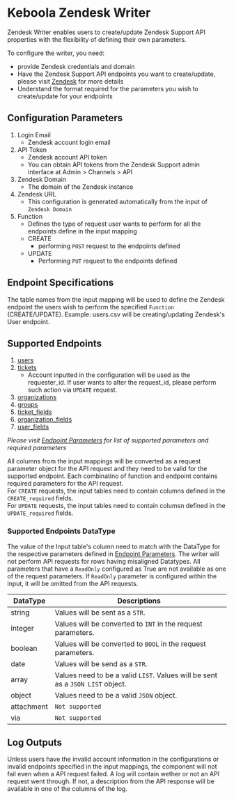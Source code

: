 # Keboola Zendesk Writer

Zendesk Writer enables users to create/update Zendesk Support API properties with the flexibility of defining their own parameters.

To configure the writer, you need:

- provide Zendesk credentials and domain
- Have the Zendesk Support API endpoints you want to create/update, please visit [Zendesk](https://developer.zendesk.com/rest_api/docs/support/introduction) for more details
- Understand the format required for the parameters you wish to create/update for your endpoints

## Configuration Parameters
1. Login Email
    - Zendesk account login email
2. API Token
    - Zendesk account API token
    - You can obtain API tokens from the Zendesk Support admin interface at Admin > Channels > API
3. Zendesk Domain
    - The domain of the Zendesk instance
4. Zendesk URL
    - This configuration is generated automatically from the input of `Zendesk Domain`
5. Function
    - Defines the type of request user wants to perform for all the endpoints define in the input mapping
    - CREATE
        - performing `POST` request to the endpoints defined
    - UPDATE
        - Performing `PUT` request to the endpoints defined

## Endpoint Specifications
The table names from the input mapping will be used to define the Zendesk endpoint the users wish to perform the specified `Function` (CREATE/UPDATE).
Example: users.csv will be creating/updating Zendesk's User endpoint.

## Supported Endpoints
1. [users](https://developer.zendesk.com/rest_api/docs/support/users)
2. [tickets](https://developer.zendesk.com/rest_api/docs/support/tickets)
    - Account inputted in the configuration will be used as the requester_id. If user wants to alter the request_id, please perform such action via `UPDATE` request.
3. [organizations](https://developer.zendesk.com/rest_api/docs/support/organizations)
4. [groups](https://developer.zendesk.com/rest_api/docs/support/groups)
5. [ticket_fields](https://developer.zendesk.com/rest_api/docs/support/ticket_fields)
6. [organization_fields](https://developer.zendesk.com/rest_api/docs/support/organization_fields)
7. [user_fields](https://developer.zendesk.com/rest_api/docs/support/user_fields)

*Please visit [Endpoint Parameters](https://bitbucket.org/kds_consulting_team/kds-team.wr-zendesk/src/master/docs/endpoint_parameters.md) for list of supported parameters and required parameters*

All columns from the input mappings will be converted as a request parameter object for the API request and they need to be valid for the supported endpoint. Each combinatino of function and endpoint contains required parameters for the API request. <br>
For `CREATE` requests, the input tables need to contain columns defined in the `CREATE_required` fields. <br>
For `UPDATE` requests, the input tables need to contain columsn defined in the `UPDATE_required` fields.

### Supported Endpoints DataType
The value of the Input table's column need to match with the DataType for the respective parameters defined in [Endpoint Parameters](https://bitbucket.org/kds_consulting_team/kds-team.wr-zendesk/src/master/docs/endpoint_parameters.md). The writer will not perform API requests for rows having misaligned Datatypes. All parameters that have a `ReadOnly` configured as True are not available as one of the request parameters. If `ReadOnly` parameter is configured within the input, it will be omitted from the API requests.

| DataType | Descriptions |
|-|-|
| string | Values will be sent as a `STR`. |
| integer | Values will be converted to `INT` in the request parameters. |
| boolean | Values will be converted to `BOOL`  in the request parameters. |
| date | Values will be send as a `STR`.|
| array | Values need to be a valid `LIST`. Values will be sent as a `JSON LIST` object. |
| object | Values need to be a valid `JSON` object. |
| attachment | `Not supported` |
| via | `Not supported` |

## Log Outputs
Unless users have the invalid account information in the configurations or invalid endpoints specified in the input mappings, the component will not fail even when a API request failed. 
A log will contain wether or not an API request went through. If not, a description from the API response will be available in one of the columns of the log. 

